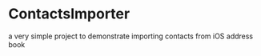 ContactsImporter
================

a very simple project to demonstrate importing contacts from iOS address book
